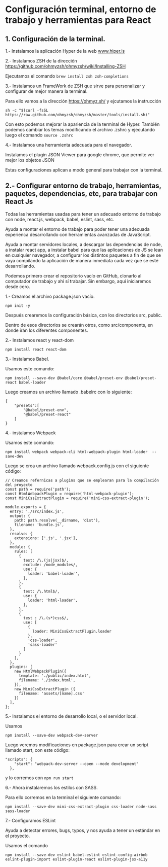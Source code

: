 # Configuración terminal, entorno de trabajo y herramientas para React

## 1. Configuración de la terminal.

1.- Instalamos la aplicación Hyper de la web www.hiper.is

2.- Instalamos ZSH de la dirección https://github.com/ohmyzsh/ohmyzsh/wiki/Installing-ZSH

Ejecutamos el comando ```brew install zsh zsh-completions ```

3.- Instalamos un FrameWork de ZSH que sirve para personalizar y configurar de mejor manera la terminal.

Para ello vamos a la dirección https://ohmyz.sh/ y ejcutamos la instrucción

```
sh -c "$(curl -fsSL https://raw.github.com/ohmyzsh/ohmyzsh/master/tools/install.sh)"
```

Con esto podemos mejorar la apariencia de la terminal de Hyper. También podemos cambiar los temas modificando el archivo .zshrc y ejecutando luego el comando ```source .zshrc ```

4.- Instalamos una herramienta adecuada para el navegador.

Instalamos el plugin JSON Viewer para google chrome, que permite ver mejor los objetos JSON

Estas configuraciones aplican a modo general para trabajar con la terminal.

## 2.- Configurar entorno de trabajo, herramientas, paquetes, dependencias, etc, para trabajar con React Js

Todas las herramientas usadas para tener un adecuado entorno de trabajo con node, react.js, webpack, babel, eslint, sass, etc.

Ayuda a montar el entorno de trabajo para poder tener una adecuada experienca desarrollando con herramientas avanzadas de JavaScript.

Ayuda a montar servidores locales, a descargar las dependencias de node, a instalar react app, a instalar babel para que las aplicaciones de JS se lean en cualquier navegador, a configurar los distintos paquetes a fin de que se vaya compilando la aplicación de manera inmediata cada vez que se esté desarrollando.

Podemos primero crear el repositorio vacío en GitHub, clonarlo al computador de trabajo y ahí sí trabajar.
Sin embargo, aquí iniciaremos desde cero.

1.- Creamos el archivo package.json vacío.

``` npm init -y ```

Después crearemos la configuración básica, con los directorios src, public.

Dentro de esos directorios se crearán otros, como src/components, en donde irán los diferentes componentes.

2.- Instalamos react y react-dom

``` npm install react react-dom ```

3.- Instalamos Babel.

Usamos este comando:

```
npm install --save-dev @babel/core @babel/preset-env @babel/preset-react babel-loader
```

Luego creamos un archivo llamado .babelrc con lo siguiente:

```
{
    "presets":[
        "@babel/preset-env",
        "@babel/preset-react"
    ]
}
```

4.- instalamos Webpack

Usamos este comando:

```
npm install webpack webpack-cli html-webpack-plugin html-loader  --save-dev
```

Luego se crea un archivo llamado webpack.config.js con el siguiente código:

```
// Creamos refernicas a plugins que se emplearan para la compilación del proyecto
const path = require('path');
const HtmlWebpackPlugin = require('html-webpack-plugin');
const MiniCssExtractPlugin = require('mini-css-extract-plugin');

module.exports = {
  entry: './src/index.js',
  output: {
    path: path.resolve(__dirname, 'dist'),
    filename: 'bundle.js',
  },
  resolve: {
    extensions: ['.js', '.jsx'],
  },
  module: {
    rules: [
      {
        test: /\.(js|jsx)$/,
        exclude: /node_modules/,
        use: {
          loader: 'babel-loader',
        },
      },
      {
        test: /\.html$/,
        use: {
          loader: 'html-loader',
        },
      },
      {
        test : /\.(s*)css$/,
        use: [
          {
            loader: MiniCssExtractPlugin.loader
          },
          'css-loader',
          'sass-loader'
        ]
      }
    ],
  },
  plugins: [
    new HtmlWebpackPlugin({
      template: './public/index.html',
      filename: './index.html',
    }),
    new MiniCssExtractPlugin ({
      filename: 'assets/[name].css'
    })
  ],
};
```

5.- Instalamos el entorno de desarrollo local, o el servidor local.

Usamos

```
npm install --save-dev webpack-dev-server
```

Luego veremos modificaciones en package.json para crear un script llamado start, con este código:

```
"scripts": {
    "start": "webpack-dev-server --open --mode development"
  },
```

y lo corremos con ```npm run start ```

6.- Ahora instalaremos los estilos con SASS.

Para ello corremos en la terminal el siguiente comando:

```
npm install --save-dev mini-css-extract-plugin css-loader node-sass sass-loader
```

7.- Configuramos ESLint

Ayuda a detectar errores, bugs, typos, y nos ayuda a tener un estándar en el proyecto.

Usamos el comando

```
npm install --save-dev eslint babel-eslint eslint-config-airbnb eslint-plugin-import eslint-plugin-react eslint-plugin-jsx-a11y
```



